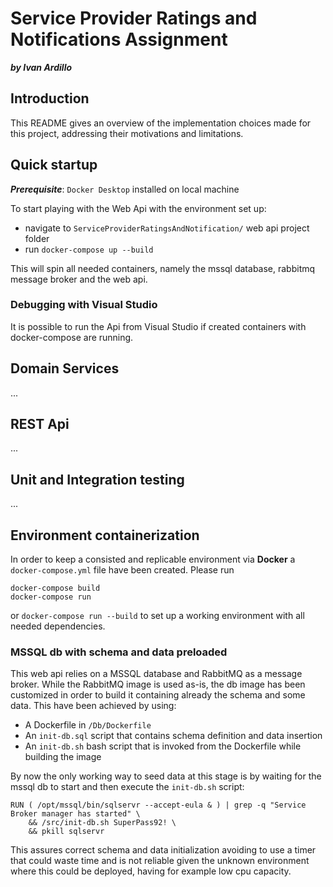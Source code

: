 # Service Provider Ratings and Notifications Assignment
___by Ivan Ardillo___ 
## Introduction
This README gives an overview of the implementation choices made for this project, addressing their motivations and limitations.

## Quick startup
___Prerequisite___: `Docker Desktop` installed on local machine


To start playing with the Web Api with the environment set up:
- navigate to `ServiceProviderRatingsAndNotification/` web api project folder
- run `docker-compose up --build`

This will spin all needed containers, namely the mssql database, rabbitmq message broker and the web api.

### Debugging with Visual Studio
It is possible to run the Api from Visual Studio if created containers with docker-compose are running.

## Domain Services
...

## REST Api
...

## Unit and Integration testing
...

## Environment containerization
In order to keep a consisted and replicable environment via **Docker** a `docker-compose.yml` file have been created.
Please run 
```
docker-compose build 
docker-compose run
```
or `docker-compose run --build` to set up a working environment with all needed dependencies.
### MSSQL db with schema and data preloaded
This web api relies on a MSSQL database and RabbitMQ as a message broker. While the RabbitMQ image is used as-is, the db image has been customized in order to build it containing already the schema and some data.
This have been achieved by using:
- A Dockerfile in `/Db/Dockerfile`
- An `init-db.sql` script that contains schema definition and data insertion
- An `init-db.sh` bash script that is invoked from the Dockerfile while building the image

By now the only working way to seed data at this stage is by waiting for the mssql db to start and then execute the `init-db.sh` script:
```
RUN ( /opt/mssql/bin/sqlservr --accept-eula & ) | grep -q "Service Broker manager has started" \
    && /src/init-db.sh SuperPass92! \
    && pkill sqlservr
```
This assures correct schema and data initialization avoiding to use a timer that could waste time and is not reliable given the unknown environment where this could be deployed, having for example low cpu capacity.
